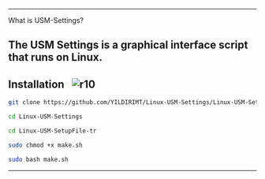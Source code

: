 -------------------------------------------------------------------------

What is USM-Settings? <br>

The USM Settings is a graphical interface script that runs on Linux.
--------------------------------------------------------------------------

Installation <img src="https://img.shields.io/badge/Version-BETA-black.svg?" alt="r10" hspace="10"  />
--------------------------------------------------------------------------

```bash
git clone https://github.com/YILDIRIMT/Linux-USM-Settings/Linux-USM-SetupFile-trP
```
```bash
cd Linux-USM-Settings
```
```bash
cd Linux-USM-SetupFile-tr
```
```bash
sudo chmod +x make.sh
```
```bash
sudo bash make.sh
```

--------------------------------------------------------------------------
